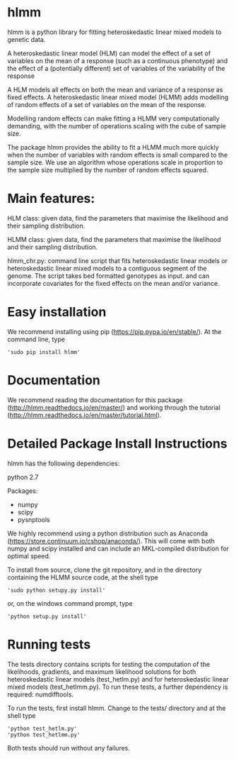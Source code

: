 # hlmm
hlmm is a python library for fitting heteroskedastic linear mixed models to genetic data. 

A heteroskedastic linear model (HLM) can model the effect
of a set of variables on the mean of a response (such as a continuous phenotype) and the 
effect of a (potentially different) set of variables of the variability of the response

A HLM models all effects on both the mean and variance of a response as fixed effects.
A heteroskedastic linear mixed model (HLMM) adds modelling of random effects of a set of variables on the mean of the response. 

Modelling random effects can make fitting a HLMM very computationally demanding,
with the number of operations scaling with the cube of sample size. 

The package hlmm provides the ability to fit a HLMM
much more quickly when the number of variables with random effects is small compared 
to the sample size. We use an algorithm whose operations scale in proportion to the sample
size multiplied by the number of random effects squared. 

# Main features:

HLM class: given data, find the parameters that maximise
the likelihood and their sampling distribution. 

HLMM class: given data, find the parameters that maximise
the likelihood and their sampling distribution. 

hlmm_chr.py: command line script that fits heteroskedastic linear models or 
heteroskedastic linear mixed models to a contiguous segment of the genome.
The script takes bed formatted genotypes as input. and can incorporate
covariates for the fixed effects on the mean and/or variance. 

# Easy installation

We recommend installing using pip (https://pip.pypa.io/en/stable/). 
At the command line, type

    'sudo pip install hlmm'
    
# Documentation

We recommend reading the documentation for this package (http://hlmm.readthedocs.io/en/master/) and 
working through the tutorial (http://hlmm.readthedocs.io/en/master/tutorial.html).

# Detailed Package Install Instructions

hlmm has the following dependencies:

python 2.7

Packages: 

- numpy
- scipy
- pysnptools

We highly recommend using a python distribution such as Anaconda (https://store.continuum.io/cshop/anaconda/). 
This will come with both numpy and scipy installed and can include an MKL-compiled distribution
for optimal speed. 

To install from source, clone the git repository, and in the directory
containing the HLMM source code, at the shell type

    'sudo python setupy.py install'

or, on the windows command prompt, type

    'python setup.py install' 
    
# Running tests

The tests directory contains scripts for testing the computation of 
the likelihoods, gradients, and maximum likelihood solutions for
both heteroskedastic linear models (test_hetlm.py) and
for heteroskedastic linear mixed models (test_hetlmm.py).
To run these tests, a further dependency is required: numdifftools. 

To run the tests, first install hlmm. Change to the tests/ directory and at the shell type

    'python test_hetlm.py'
    'python test_hetlmm.py'

Both tests should run without any failures. 
